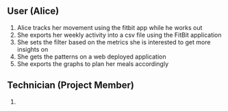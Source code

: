 ## User (Alice)
1. Alice tracks her movement using the fitbit app while he works out
2. She exports her weekly activity into a csv file using the FitBit application
3. She sets the filter based on the metrics she is interested to get more insights on
4. She gets the patterns on a web deployed application
5. She exports the graphs to plan her meals accordingly

## Technician (Project Member)
1. 